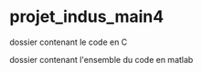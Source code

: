 # projet_indus_main4

dossier contenant le code en C

dossier contenant l'ensemble du code en matlab
